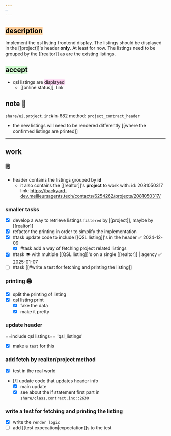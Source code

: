```yaml
---
~
---
```

## <mark style="background: #FFB86CA6;">description</mark>
Implement the qsl listing frontend display. The listings should be displayed in the [[project]]'s header **only**.
 At least for now.
The listings need to be grouped by the [[realtor]] as are the existing listings.
## <mark style="background: #BBFABBA6;">accept</mark>

- qsl listings are <mark style="background: #FFB8EBA6;">displayed</mark>
	- [[online status]], link
## note 📔
`share/ui.project.inc`#ln-682
method: `project_contract_header`
- the new listings will need to be rendered differently
[[where the confirmed listings are printed]]
---
## work

### 🗒
- header contains the listings grouped by **id**
	- it also contains the [[realtor]]'s
**project** to work with:
id: 2081050317
link: https://backyard-dev.meilleursagents.tech/contacts/6254262/projects/2081050317/

### smaller tasks
- [x]  develop a way to retrieve listings `filtered` by [[project]], maybe by [[realtor]]
- [x] refactor the printing in order to simplify the implementation
- [x] #task update code to include [[QSL listing]]'s in the header ✅ 2024-12-09
	- [x] #task add a way of fetching project related listings
- [x] #task 👁 with multiple [[QSL listing]]'s on a single [[realtor]] | agency ✅ 2025-01-07
- [ ] #task [[#write a test for fetching and printing the listing]]

### printing 🖨
- [x] split the printing of listing
- [x] qsl listing print
	- [x] fake the data
	- [x] make it pretty

### update header
==include qsl listings==
'qsl_listings'

- [x] make a `test` for this

### add fetch by realtor/project method
- [x] test in the real world
- [/] update code that updates header info
	- [x] main update
	- [x] see about the if statement first part in `share/class.contract.inc::2630`

### write a test for fetching and printing the listing
- [x] write the `render logic`
- [ ] add [[test expecation|expectation]]s to the test